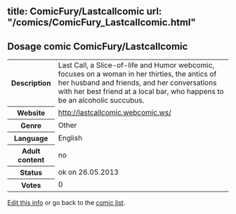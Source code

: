 title: ComicFury/Lastcallcomic
url: "/comics/ComicFury_Lastcallcomic.html"
---
Dosage comic ComicFury/Lastcallcomic
-----------------------------------------

<p id="msg"></p>
<script type="text/javascript">
if (window.location.search === '?edit_info_mail=sent_ok') {
  var elem = document.getElementById("msg");
  elem.innerHTML = 'Edited information sucessfully sent for review, which is usually done daily. Thanks!';
  elem.className = 'ok';
}
</script>
<table class="comicinfo">
<tr>
<th>Description</th><td>Last Call, a Slice-of-life and Humor webcomic, focuses on a woman in her thirties, the antics of her husband and friends, and her conversations with her best friend at a local bar, who happens to be an alcoholic succubus.</td>
</tr>
<tr>
<th>Website</th><td><a href="http://lastcallcomic.webcomic.ws/">http://lastcallcomic.webcomic.ws/</a></td>
</tr>
<tr>
<th>Genre</th><td>Other</td>
</tr>
<tr>
<th>Language</th><td>English</td>
</tr>
<tr>
<th>Adult content</th><td>no</td>
</tr>
<tr>
<th>Status</th><td>ok on 26.05.2013</td>
</tr>
<tr>
<th>Votes</th><td>0</td>
</tr>
</table>

[Edit this info](ComicFury_Lastcallcomic_edit.html) or go back to the [comic list](../comic-index.html).
